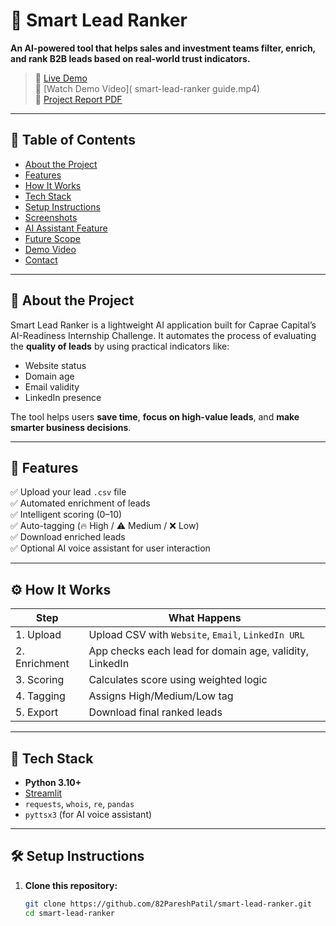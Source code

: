 # 🧠 Smart Lead Ranker

**An AI-powered tool that helps sales and investment teams filter, enrich, and rank B2B leads based on real-world trust indicators.**

> 🔗 [Live Demo](https://smart-lead-ranker.streamlit.app/)  
> 🎥 [Watch Demo Video](
> smart-lead-ranker guide.mp4)  
> 📄 [Project Report PDF](Smart%20Lead%20Ranker.pdf)

---

## 📌 Table of Contents
- [About the Project](#about-the-project)
- [Features](#features)
- [How It Works](#how-it-works)
- [Tech Stack](#tech-stack)
- [Setup Instructions](#setup-instructions)
- [Screenshots](#screenshots)
- [AI Assistant Feature](#ai-assistant-feature)
- [Future Scope](#future-scope)
- [Demo Video](#demo-video)
- [Contact](#contact)

---

## 🧩 About the Project

Smart Lead Ranker is a lightweight AI application built for Caprae Capital’s AI-Readiness Internship Challenge. It automates the process of evaluating the **quality of leads** by using practical indicators like:
- Website status
- Domain age
- Email validity
- LinkedIn presence

The tool helps users **save time**, **focus on high-value leads**, and **make smarter business decisions**.

---

## 🚀 Features

✅ Upload your lead `.csv` file  
✅ Automated enrichment of leads  
✅ Intelligent scoring (0–10)  
✅ Auto-tagging (🔥 High / ⚠️ Medium / ❌ Low)  
✅ Download enriched leads  
✅ Optional AI voice assistant for user interaction  

---

## ⚙️ How It Works

| Step | What Happens |
|------|----------------|
| 1. Upload | Upload CSV with `Website`, `Email`, `LinkedIn URL` |
| 2. Enrichment | App checks each lead for domain age, validity, LinkedIn |
| 3. Scoring | Calculates score using weighted logic |
| 4. Tagging | Assigns High/Medium/Low tag |
| 5. Export | Download final ranked leads |

---

## 🧪 Tech Stack

- **Python 3.10+**
- [Streamlit](https://streamlit.io/)
- `requests`, `whois`, `re`, `pandas`
- `pyttsx3` (for AI voice assistant)

---

## 🛠 Setup Instructions

1. **Clone this repository:**

   ```bash
   git clone https://github.com/82PareshPatil/smart-lead-ranker.git
   cd smart-lead-ranker


